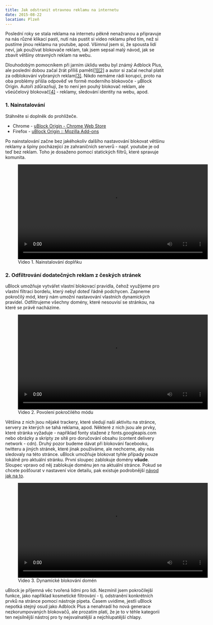 ```yaml
---
title: Jak odstranit otravnou reklamu na internetu
date: 2015-08-22
location: Plzeň
---
```


Poslední roky se stala reklama na internetu pěkně nenažranou a připravuje na
nás různé klikací pasti, nutí nás pustit si video reklamu před tím, než si
pustíme jinou reklamu na youtube, apod. Všimnul jsem si, že spousta lidí neví,
jak používat blokovače reklam, tak jsem sepsal malý návod, jak se zbavit
většiny otravných reklam na webu.

Dlouhodobým pomocníkem při jarním úklidu webu byl známý Adblock Plus, ale
poslední dobou začal žrát příliš
paměti[[1]](http://lifehacker.com/adblock-plus-once-again-found-to-dramatically-increase-1576341872)[[2]](http://lifehacker.com/ublock-is-a-fast-and-lightweight-alternative-to-adblock-1625246461)
a autor si začal nechal platit za odblokování vybraných
reklam[[3]](http://www.theverge.com/2015/2/2/7963577/google-ads-get-through-adblock).
Nikdo nemáme rádi korupci, proto na oba problémy přišla odpověď ve formě
moderního blokovoče - µBlock Origin. Autoři zdůrazňují, že to není jen pouhý
blokovač reklam, ale všeúčelový
blokovač[[4]](https://github.com/gorhill/uBlock) - reklamy, sledování identity
na webu, apod.


### 1. Nainstalování
Stáhněte si doplněk do prohlížeče.

* Chrome - [uBlock Origin - Chrome Web Store](https://chrome.google.com/webstore/detail/ublock-origin/cjpalhdlnbpafiamejdnhcphjbkeiagm?hl=cs)
* Firefox - [uBlock Origin :: Mozilla Add-ons](https://addons.mozilla.org/cs/firefox/addon/ublock-origin/)

Po nainstalování začne bez jakéhokoliv dalšího nastavování blokovat většinu
reklamy a špíny pocházející ze zahraničních serverů - např. youtube je od teď bez
reklam. Toho je dosaženo pomocí statických filtrů, které spravuje komunita.

<figure>
    <video height="300px" autoplay loop>
        <source src="static/ublock1.mp4" />
    </video>
    <figcaption>Video 1. Nainstalování doplňku</figcaption>
</figure>

### 2. Odfiltrování dodatečných reklam z českých stránek
uBlock umožňuje vytvářet vlastní blokovací pravidla, čehož využijeme pro
vlastní filtraci bordelu, který nebyl doteď řádně podchycen. Zapneme pokročilý
mód, který nám umožní nastavování vlastních dynamických pravidel. Odfiltrujeme
všechny domény, které nesouvisí se stránkou, na které se právě nacházíme. 

<figure>
    <video height="300px" autoplay loop>
        <source src="static/ublock2.mp4" />
    </video>
    <figcaption>Video 2. Povolení pokročilého módu</figcaption>
</figure>

Většina z nich jsou nějaké trackery, které sledují naši aktivitu na stránce,
servery ze kterých se tahá reklama, apod. Některé z nich jsou ale prvky, které
stránka vyžaduje - například fonty stažené z fonts.googleapis.com nebo obrázky
a skripty ze sítě pro doručování obsahu (content delivery network - cdn). Druhý
pozor budeme dávat při blokování facebooku, twitteru a jiných stránek, které
jinak používáme, ale nechceme, aby nás sledovaly na této stránce. uBlock
umožňuje blokovat tyhle případy pouze lokálně pro aktuální stránku. První
sloupec zablokuje domény **všude**. Sloupec vpravo od něj zablokuje doménu jen
na aktuální stránce. Pokud se chcete pošťourat v nastavení více detailu, pak
existuje podrobnější [návod jak na
to](https://github.com/gorhill/uBlock/wiki/Dynamic-filtering:-quick-guide).

<figure>
    <video height="300px" autoplay loop>
        <source src="static/ublock3.mp4" />
    </video>
    <figcaption>Video 3. Dynamické blokování domén</figcaption>
</figure>


uBlock je příjemná věc tvořená lidmi pro lidi. Nezmínil jsem pokročilejší
funkce, jako například kosmetické filtrování - tj. odstranění konkrétních prvků
na stránce pomocí nástroje pipeta. Časem uvidíme, jestli uBlock nepotká stejný
osud jako Adblock Plus a nenahradí ho nová generace nezkorumpovaných blokovačů,
ale prozatím platí, že je to v téhle kategorii ten nejsilnější nástroj pro ty
nejsvalnatější a nejchlupatější chlapy.

